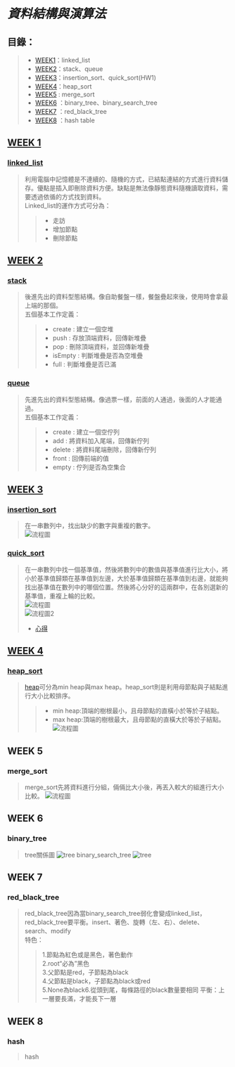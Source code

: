 # _**資料結構與演算法**_
## 目錄：
> *   [WEEK1](https://github.com/yenchungLin/study#week-1)：linked_list
> *   [WEEK2](https://github.com/yenchungLin/study#week-2)：stack、queue
> *   [WEEK3](https://github.com/yenchungLin/study#week-3)：insertion_sort、quick_sort(HW1)
> *   [WEEK4](https://github.com/yenchungLin/study#week-4)：heap_sort
> *   [WEEK5](https://github.com/yenchungLin/study#week-5) : merge_sort
> *   [WEEK6](https://github.com/yenchungLin/study#week-6) ：binary_tree、binary_search_tree
> *   [WEEK7](https://github.com/yenchungLin/study#week-7) ：red_black_tree
> *   [WEEK8](https://github.com/yenchungLin/study#week-8) ：hash table

## [WEEK 1](https://github.com/yenchungLin/study/tree/master/WEEK%201)
### [linked_list](https://github.com/yenchungLin/study/blob/master/WEEK%201/linked_list.py)

> 利用電腦中記憶體是不連續的、隨機的方式，已結點連結的方式進行資料儲存。優點是插入即刪除資料方便。缺點是無法像靜態資料隨機讀取資料，需要透過依循的方式找到資料。     
Linked_list的運作方式可分為：     
>> *   走訪
>> *   增加節點
>> *   刪除節點
## [WEEK 2](https://github.com/yenchungLin/study/tree/master/WEEK%202)
### [stack](https://github.com/yenchungLin/study/blob/master/WEEK%202/stack.py)

> 後進先出的資料型態結構。像自助餐盤一樣，餐盤疊起來後，使用時會拿最上端的那個。     
五個基本工作定義：      
>> *   create : 建立一個空堆
>> *   push : 存放頂端資料，回傳新堆疊
>> *   pop : 刪除頂端資料，並回傳新堆疊
>> *   isEmpty : 判斷堆疊是否為空堆疊
>> *   full : 判斷堆疊是否已滿
### [queue](https://github.com/yenchungLin/study/blob/master/WEEK%202/queue.py)

> 先進先出的資料型態結構。像過票一樣，前面的人通過，後面的人才能通過。   
> 五個基本工作定義：     
>> *   create : 建立一個空佇列
>> *   add : 將資料加入尾端，回傳新佇列
>> *   delete : 將資料尾端刪除，回傳新佇列
>> *   front : 回傳前端的值
>> *   empty : 佇列是否為空集合
## [WEEK 3](https://github.com/yenchungLin/study/tree/master/WEEK%203)

### [insertion_sort](https://github.com/yenchungLin/study/blob/master/WEEK%203/SetMismatch.py)
> 在一串數列中，找出缺少的數字與重複的數字。   
>  ![流程圖](https://github.com/yenchungLin/study/blob/master/picture/insertion_sort.png)

### [quick_sort](https://nbviewer.jupyter.org/github/yenchungLin/study/blob/master/homework助教請開/HW1/HW1_quick_sort.ipynb)
> 在一串數列中找一個基準值，然後將數列中的數值與基準值進行比大小，將小於基準值歸類在基準值到左邊，大於基準值歸類在基準值到右邊，就能夠找出基準值在數列中的哪個位置。然後將心分好的這兩群中，在各別選新的基準值，重複上輪的比較。    
>  ![流程圖](https://github.com/yenchungLin/study/blob/master/homework助教請開/HW1/quick_sort.png)      
>  ![流程圖2](https://github.com/yenchungLin/study/blob/master/homework助教請開/HW1/quick_sort2.png)     
> *  [心得](https://github.com/yenchungLin/study/blob/master/homework助教請開/HW1/quick_sort心得.txt)
## [WEEK 4](https://github.com/yenchungLin/study/tree/master/WEEK%204)
### [heap_sort](https://github.com/yenchungLin/study/blob/master/homework助教請開/HW2/HW2_heap_sort.py.html)
> [heap](https://github.com/yenchungLin/study/blob/master/WEEK4/heap.py)可分為min heap與max heap。heap_sort則是利用母節點與子結點進行大小比較排序。      
>> *   min heap:頂端的樹根最小，且母節點的直橫小於等於子結點。    
>> *   max heap:頂端的樹根最大，且母節點的直橫大於等於子結點。     
>  ![流程圖](https://github.com/yenchungLin/study/blob/master/picture/heap_sort/heap_sort.png)
## WEEK 5
### merge_sort
> merge_sort先將資料進行分組，倆倆比大小後，再丟入較大的組進行大小比較。
>  ![流程圖](https://github.com/yenchungLin/study/blob/master/picture/merge_sort.png)
## WEEK 6
### binary_tree
> tree關係圖
>  ![tree](https://github.com/yenchungLin/study/blob/master/picture/Tree.jpg)
> binary_search_tree
>  ![tree](https://github.com/yenchungLin/study/blob/master/picture/BST_insert.jpg)
## WEEK 7
### red_black_tree
> red_black_tree因為當binary_search_tree弱化會變成linked_list，red_black_tree要平衡。insert、著色、旋轉（左、右）、delete、search、modify   
> 特色：
>> 1.節點為紅色或是黑色，著色動作    
>> 2.root“必為”黑色   
>> 3.父節點是red，子節點為black     
>> 4.父節點是black，子節點為black或red    
>> 5.None為black6.從頭到尾，每條路徑的black數量要相同
> 平衡：上一層要長滿，才能長下一層
## WEEK 8
### hash   
> hash
